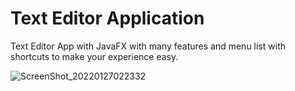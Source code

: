 # Text Editor Application

Text Editor App with JavaFX with many features and menu list with shortcuts to make your experience easy.




![ScreenShot_20220127022332](https://user-images.githubusercontent.com/26310663/151269082-4023a1d8-4eb7-4a3c-ba69-4ed4e455bf8e.png)
